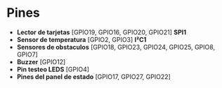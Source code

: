 # Pines

* **Lector de tarjetas**        [GPIO19, GPIO16, GPIO20, GPIO21] **SPI1**
* **Sensor de temperatura**     [GPIO2, GPIO3] **I²C1** 
* **Sensores de obstaculos**    [GPIO18, GPIO23, GPIO24, GPIO25, GPIO8, GPIO7]
* **Buzzer**                    [GPIO12]
* **Pin testeo LEDS**           [GPIO4]
* **Pines del panel de estado** [GPIO17, GPIO27, GPIO22]
  